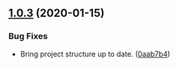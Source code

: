 ## [1.0.3](https://github.com/yeldiRium/express-bearer-authentication/compare/v1.0.2...v1.0.3) (2020-01-15)


### Bug Fixes

* Bring project structure up to date. ([0aab7b4](https://github.com/yeldiRium/express-bearer-authentication/commit/0aab7b49dccafb2a9ff65e268bd9163c4e364677))
